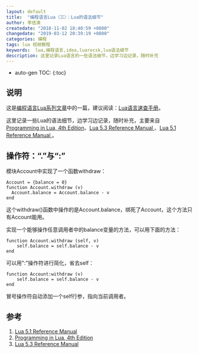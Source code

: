 ```yaml
---
layout: default
title:  "编程语言Lua（三）：Lua的语法细节"
author: 李佶澳
createdate: "2018-11-02 18:40:59 +0800"
changedate: "2019-03-12 20:39:19 +0800"
categories: 编程
tags: lua 视频教程
keywords:  lua,编程语言,idea,luarocsk,lua语法细节
description: 这里记录Lua语言的一些语法细节，边学习边记录，随时补充
---
```


* auto-gen TOC:
{:toc}

## 说明

这是[编程语言Lua系列文章](https://www.lijiaocn.com/tags/class.html)中的一篇，建议阅读：[Lua语言速查手册](https://www.lijiaocn.com/programming/chapter-lua/)。

这里记录一些Lua的语法细节，边学习边记录，随时补充，主要来自 [Programming in Lua, 4th Edition][2]、[Lua 5.3 Reference Manual ][3]、[Lua 5.1 Reference Manual ][1]。

## 操作符：“.”与“:”

模块Account中实现了一个函数withdraw：

	Account = {balance = 0}
	function Account.withdraw (v)
	  Account.balance = Account.balance - v
	end

这个withdraw()函数中操作的是Account.balance，绑死了Account，这个方法只有Account能用。

实现一个能够操作任意调用者中的balance变量的方法，可以用下面的方法：

	function Account.withdraw (self, v)
	    self.balance = self.balance - v
	end

可以用":"操作符进行简化，省去self：

	function Account:withdraw (v)
	    self.balance = self.balance - v
	end

冒号操作符自动添加一个self行参，指向当前调用者。

## 参考

1. [Lua 5.1 Reference Manual ][1]
2. [Programming in Lua, 4th Edition][2]
3. [Lua 5.3 Reference Manual ][3]

[1]: https://www.lua.org/manual/5.1/ "Lua 5.1 Reference Manual "
[2]: https://pan.baidu.com/s/1NOhdKjDbg18RQ_4DkGC8tg "Programming in Lua, 4th Edition"
[3]: https://www.lua.org/manual/5.3/ "Lua 5.3 Reference Manual "
